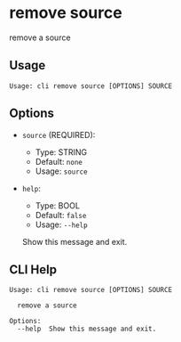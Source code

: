 
# remove source

remove a source

## Usage

```
Usage: cli remove source [OPTIONS] SOURCE
```

## Options
* `source` (REQUIRED): 
  * Type: STRING 
  * Default: `none`
  * Usage: `source`

  


* `help`: 
  * Type: BOOL 
  * Default: `false`
  * Usage: `--help`

  Show this message and exit.



## CLI Help

```
Usage: cli remove source [OPTIONS] SOURCE

  remove a source

Options:
  --help  Show this message and exit.
```

